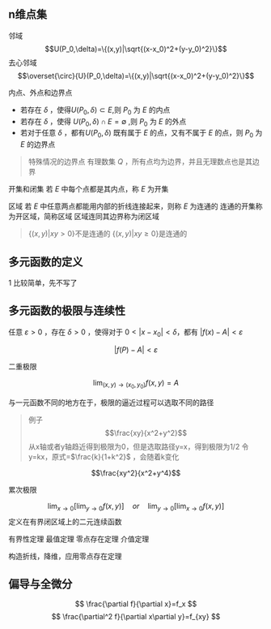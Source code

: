 ## n维点集


邻域
$$U(P_0,\delta)=\{(x,y)|\sqrt{(x-x_0)^2+(y-y_0)^2}\}$$
去心邻域
$$\overset{\circ}{U}(P_0,\delta)=\{(x,y)|\sqrt{(x-x_0)^2+(y-y_0)^2}\}$$

内点、外点和边界点
- 若存在 $\delta$ ，使得$U(P_0,\delta)\subset E$,则 $P_0$ 为 $E$ 的内点
- 若存在 $\delta$ ，使得 $U(P_0,\delta)\cap E=\emptyset$ ,则 $P_0$ 为 $E$ 的外点
- 若对于任意 $\delta$ ，都有$U(P_0,\delta)$ 既有属于 $E$ 的点，又有不属于 $E$ 的点，则 $P_0$ 为 $E$ 的边界点

> 特殊情况的边界点
> 有理数集 $Q$ ，所有点均为边界，并且无理数点也是其边界

开集和闭集
若 $E$ 中每个点都是其内点，称 $E$ 为开集

区域
若 $E$ 中任意两点都能用内部的折线连接起来，则称 $E$ 为连通的
连通的开集称为开区域，简称区域
区域连同其边界称为闭区域

> $\{ (x,y)|xy > 0 \}$不是连通的
> $\{ (x,y)|xy\geq 0 \}$是连通的

## 多元函数的定义


1
比较简单，先不写了




## 多元函数的极限与连续性


任意 $\varepsilon>0$ ，存在 $\delta>0$ ，使得对于 $0<|x-x_0|<\delta$，都有 $|f(x)-A|<\varepsilon$ 


$$|f(P)-A|<\varepsilon$$


二重极限

$$\lim_{(x,y)\rightarrow(x_0,y_0)} f(x,y)=A$$

与一元函数不同的地方在于，极限的逼近过程可以选取不同的路径


> 例子
> $$\frac{xy}{x^2+y^2}$$
> 从x轴或者y轴趋近得到极限为0，但是选取路径y=x，得到极限为1/2
> 令 y=kx，原式=$\frac{k}{1+k^2}$ ，会随着k变化
> 



$$\frac{xy^2}{x^2+y^4}$$

累次极限

$$\lim_{x\rightarrow 0} [\lim_{y\rightarrow 0}f(x,y)] \quad or \quad \lim_{y\rightarrow 0} [\lim_{x\rightarrow 0}f(x,y)]$$
定义在有界闭区域上的二元连续函数

有界性定理
最值定理
零点存在定理
介值定理

构造折线，降维，应用零点存在定理







## 偏导与全微分




$$ \frac{\partial f}{\partial x}=f_x $$
$$ \frac{\partial^2 f}{\partial x\partial y}=f_{xy} $$

